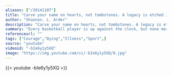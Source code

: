 ```yaml
---
aliases: ["/20141107"]
title: "Carve your name on hearts, not tombstones. A legacy is etched into the minds of others and the stories they share about you."
author: "Shannon. L. Arder"
description: "Carve your name on hearts, not tombstones. A legacy is etched into the minds of others and the stories they share about you. - Shannon. L. Arder quotes from GetInspired365.com"
summary: "Every basketball player is up against the clock, but none more so than the brave young woman Steve Hartman and thousands of others watched in action."
referenceurl: ""
tags: ["Courage","Dying","Illness","Sport",]
source: "youtube"
videoid: "-bIe6y1y5XQ"
image: "https://img.youtube.com/vi/-bIe6y1y5XQ/0.jpg"
---
```


{{< youtube -bIe6y1y5XQ >}}
